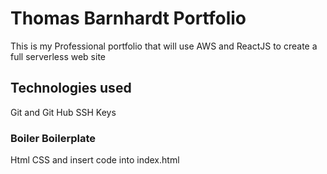 # Thomas Barnhardt Portfolio
This is my Professional portfolio that will use AWS and ReactJS to create a full serverless web site

## Technologies used
Git and Git Hub
SSH Keys

### Boiler Boilerplate
Html CSS and insert code into index.html
